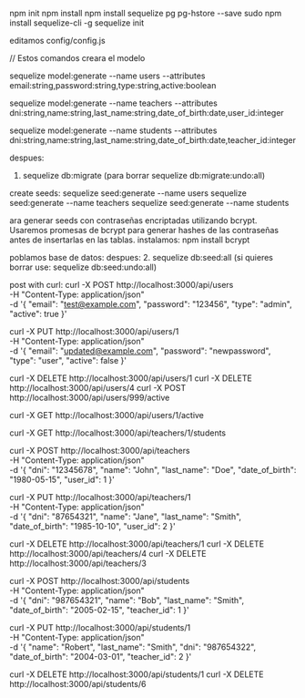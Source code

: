 npm init
npm install
npm install sequelize pg pg-hstore --save
sudo npm install sequelize-cli -g
sequelize init

editamos config/config.js 

// Estos comandos creara el modelo

sequelize model:generate --name users --attributes email:string,password:string,type:string,active:boolean

sequelize model:generate --name teachers --attributes dni:string,name:string,last_name:string,date_of_birth:date,user_id:integer

sequelize model:generate --name students --attributes dni:string,name:string,last_name:string,date_of_birth:date,teacher_id:integer


despues:
1. sequelize db:migrate (para borrar sequelize db:migrate:undo:all)

create seeds:
sequelize seed:generate --name users
sequelize seed:generate --name teachers
sequelize seed:generate --name students


ara generar seeds con contraseñas encriptadas utilizando bcrypt. Usaremos promesas de bcrypt para generar hashes de las contraseñas antes de insertarlas en las tablas.
instalamos:
npm install bcrypt

poblamos base de datos:
 despues:
2. sequelize db:seed:all (si quieres borrar use: sequelize db:seed:undo:all)




post with curl:
curl -X POST http://localhost:3000/api/users \
-H "Content-Type: application/json" \
-d '{
  "email": "test@example.com",
  "password": "123456",
  "type": "admin",
  "active": true
}'

curl -X PUT http://localhost:3000/api/users/1 \
-H "Content-Type: application/json" \
-d '{
  "email": "updated@example.com",
  "password": "newpassword",
  "type": "user",
  "active": false
}'

curl -X DELETE http://localhost:3000/api/users/1
curl -X DELETE http://localhost:3000/api/users/4
curl -X POST http://localhost:3000/api/users/999/active

curl -X GET http://localhost:3000/api/users/1/active

curl -X GET http://localhost:3000/api/teachers/1/students




curl -X POST http://localhost:3000/api/teachers \
-H "Content-Type: application/json" \
-d '{
  "dni": "12345678",
  "name": "John",
  "last_name": "Doe",
  "date_of_birth": "1980-05-15",
  "user_id": 1
}'

curl -X PUT http://localhost:3000/api/teachers/1 \
-H "Content-Type: application/json" \
-d '{
  "dni": "87654321",
  "name": "Jane",
  "last_name": "Smith",
  "date_of_birth": "1985-10-10",
  "user_id": 2
}'


curl -X DELETE http://localhost:3000/api/teachers/1
curl -X DELETE http://localhost:3000/api/teachers/4
curl -X DELETE http://localhost:3000/api/teachers/3


curl -X POST http://localhost:3000/api/students \
-H "Content-Type: application/json" \
-d '{
  "dni": "987654321",
  "name": "Bob",
  "last_name": "Smith",
  "date_of_birth": "2005-02-15",
  "teacher_id": 1
}'


curl -X PUT http://localhost:3000/api/students/1 \
-H "Content-Type: application/json" \
-d '{
  "name": "Robert",
  "last_name": "Smith",
  "dni": "987654322",
  "date_of_birth": "2004-03-01",
  "teacher_id": 2
}'

curl -X DELETE http://localhost:3000/api/students/1
curl -X DELETE http://localhost:3000/api/students/6


